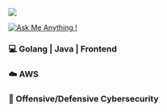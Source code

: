 ![](banner.png)

[![Ask Me Anything !](https://img.shields.io/badge/Ask%20me-anything-1abc9c.svg)](https://GitHub.com/Naereen/ama)
<!--
**maslo-sh/maslo-sh** is a ✨ _special_ ✨ repository because its `README.md` (this file) appears on your GitHub profile.

Here are some ideas to get you started:

- 🔭 I’m currently working on ...
- 🌱 I’m currently learning ...
- 👯 I’m looking to collaborate on ...
- 🤔 I’m looking for help with ...
- 💬 Ask me about ...
- 📫 How to reach me: ...
- 😄 Pronouns: ...
- ⚡ Fun fact: ...
-->

### 💻 Golang | Java | Frontend
### ☁️ AWS
### 🔐 Offensive/Defensive Cybersecurity
